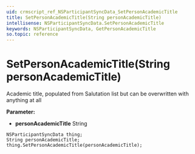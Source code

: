 ```yaml
---
uid: crmscript_ref_NSParticipantSyncData_SetPersonAcademicTitle
title: SetPersonAcademicTitle(String personAcademicTitle)
intellisense: NSParticipantSyncData.SetPersonAcademicTitle
keywords: NSParticipantSyncData, GetPersonAcademicTitle
so.topic: reference
---
```


# SetPersonAcademicTitle(String personAcademicTitle)

Academic title, populated from Salutation list but can be overwritten with anything at all

**Parameter:** 
* **personAcademicTitle** String

```crmscript
NSParticipantSyncData thing;
String personAcademicTitle;
thing.SetPersonAcademicTitle(personAcademicTitle);
```

